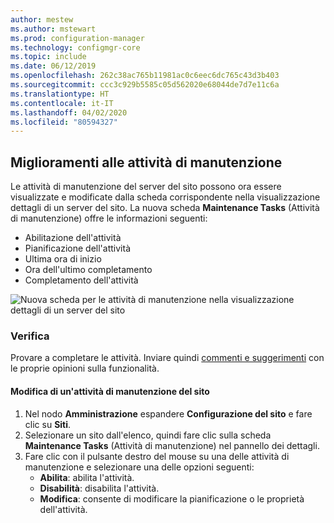 ```yaml
---
author: mestew
ms.author: mstewart
ms.prod: configuration-manager
ms.technology: configmgr-core
ms.topic: include
ms.date: 06/12/2019
ms.openlocfilehash: 262c38ac765b11981ac0c6eec6dc765c43d3b403
ms.sourcegitcommit: ccc3c929b5585c05d562020e68044de7d7e11c6a
ms.translationtype: HT
ms.contentlocale: it-IT
ms.lasthandoff: 04/02/2020
ms.locfileid: "80594327"
---
```

## <a name="improvements-to-maintenance-tasks"></a>Miglioramenti alle attività di manutenzione

Le attività di manutenzione del server del sito possono ora essere visualizzate e modificate dalla scheda corrispondente nella visualizzazione dettagli di un server del sito. La nuova scheda **Maintenance Tasks** (Attività di manutenzione) offre le informazioni seguenti:

- Abilitazione dell'attività
- Pianificazione dell'attività
- Ultima ora di inizio
- Ora dell'ultimo completamento
- Completamento dell'attività

![Nuova scheda per le attività di manutenzione nella visualizzazione dettagli di un server del sito](../../media/3555894-maintenance-tasks.png)

### <a name="try-it-out"></a>Verifica

Provare a completare le attività. Inviare quindi [commenti e suggerimenti](/sccm/core/understand/find-help#product-feedback) con le proprie opinioni sulla funzionalità.

#### <a name="edit-a-site-maintenance-task"></a>Modifica di un'attività di manutenzione del sito

1. Nel nodo **Amministrazione** espandere **Configurazione del sito** e fare clic su **Siti**.
1. Selezionare un sito dall'elenco, quindi fare clic sulla scheda **Maintenance Tasks** (Attività di manutenzione) nel pannello dei dettagli.
1. Fare clic con il pulsante destro del mouse su una delle attività di manutenzione e selezionare una delle opzioni seguenti: 
     - **Abilita**: abilita l'attività.
     - **Disabilità**: disabilita l'attività.
     - **Modifica**: consente di modificare la pianificazione o le proprietà dell'attività.

